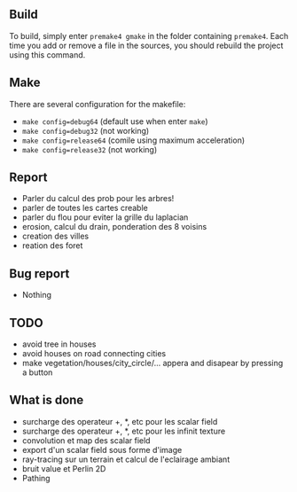 ## Build

To build, simply enter `premake4 gmake` in the folder containing `premake4`.
Each time you add or remove a file in the sources, you should rebuild the project using this command.

## Make

There are several configuration for the makefile:
 * `make config=debug64` (default use when enter `make`)
 * `make config=debug32` (not working)
 * `make config=release64` (comile using maximum acceleration)
 * `make config=release32` (not working)

## Report

 * Parler du calcul des prob pour les arbres!
 * parler de toutes les cartes creable
 * parler du flou pour eviter la grille du laplacian
 * erosion, calcul du drain, ponderation des 8 voisins
 * creation des villes
 * reation des foret

## Bug report
 * Nothing

## TODO
 * avoid tree in houses
 * avoid houses on road connecting cities
 * make vegetation/houses/city_circle/... appera and disapear by pressing a button


## What is done
 * surcharge des operateur +, *, etc pour les scalar field
 * surcharge des operateur +, *, etc pour les infinit texture
 * convolution et map des scalar field
 * export d'un scalar field sous forme d'image
 * ray-tracing sur un terrain et calcul de l'eclairage ambiant
 * bruit value et Perlin 2D
 * Pathing
